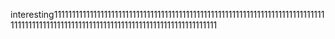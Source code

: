 interesting11111111111111111111111111111111111111111111111111111111111111111111111111111111111111111111111111111111111111111111111111111111111111
